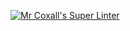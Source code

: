 [![Mr Coxall's Super Linter](https://github.com/ICS3U-Programming-IsaiahF/Unit-4-01/workflows/Mr%20Coxall's%20Super%20Linter/badge.svg)](https://github.com/ICS3U-Programming-IsaiahF/Unit-4-01/actions/)

